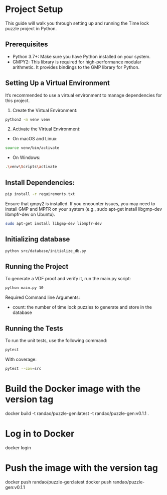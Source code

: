 # Project Setup
This guide will walk you through setting up and running the Time lock puzzle project in Python.

## Prerequisites
 - Python 3.7+: Make sure you have Python installed on your system.
 - GMPY2: This library is required for high-performance modular arithmetic. It provides bindings to the GMP library for Python.

## Setting Up a Virtual Environment
It’s recommended to use a virtual environment to manage dependencies for this project.
1. Create the Virtual Environment:
```bash
python3 -m venv venv
```
2. Activate the Virtual Environment:
 - On macOS and Linux:
```bash
source venv/bin/activate
```
 - On Windows:
```bash
.\venv\Scripts\activate
```

## Install Dependencies:
```bash
pip install -r requirements.txt
```
Ensure that gmpy2 is installed. If you encounter issues, you may need to install GMP and MPFR on your system (e.g., sudo apt-get install libgmp-dev libmpfr-dev on Ubuntu).
```bash
sudo apt-get install libgmp-dev libmpfr-dev
```

## Initializing database
```bash
python src/database/initialize_db.py
```


## Running the Project
To generate a VDF proof and verify it, run the main.py script:
```bash
python main.py 10
```
Required Command line Arguments:
 - count: the number of time lock puzzles to generate and store in the database

## Running the Tests
To run the unit tests, use the following command:
```bash
pytest
```
With coverage:
```bash
pytest --cov=src
```






# Build the Docker image with the version tag
docker build -t randao/puzzle-gen:latest -t randao/puzzle-gen:v0.1.1 .

# Log in to Docker
docker login

# Push the image with the version tag
docker push randao/puzzle-gen:latest
docker push randao/puzzle-gen:v0.1.1